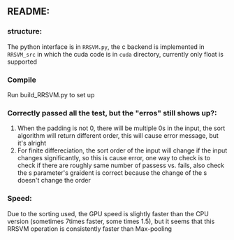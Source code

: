 ## README:

### structure:
The python interface is in `RRSVM.py`, the c backend is implemented in `RRSVM_src` in which the cuda code is in `cuda` directory, currently only float is supported

### Compile

Run build_RRSVM.py to set up

### Correctly passed all the test, but the "erros" still shows up?:

1. When the padding is not 0, there will be multiple 0s in the input, the sort algorithm will return different order, this will cause error message, but it's alright
2. For finite differeciation, the sort order of the input will change if the input changes significantly, so this is cause error, one way to check is to check if there are roughly same number of passess vs. fails, also check the s parameter's graident is correct because the change of the s doesn't change the order

### Speed:
Due to the sorting used, the GPU speed is slightly faster than the CPU version (sometimes 7times faster, some times 1.5), but it seems that this RRSVM operation is consistently faster than Max-pooling